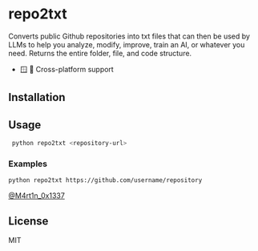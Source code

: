 # repo2txt

Converts public Github repositories into txt files that can then be used by LLMs to help you analyze, modify, improve, train an AI, or whatever you need. Returns the entire folder, file, and code structure.




- 🪟 🐧  Cross-platform support 

## Installation

## Usage



```bash
 python repo2txt <repository-url>
```

### Examples

```bash
python repo2txt https://github.com/username/repository
```
[@M4rt1n_0x1337](https://x.com/M4rt1n_0x1337)

## License

MIT
